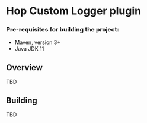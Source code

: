 # Hop Custom Logger plugin

### Pre-requisites for building the project:
* Maven, version 3+
* Java JDK 11

## Overview

TBD

## Building

TBD

